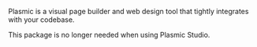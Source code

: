 Plasmic is a visual page builder and web design tool that tightly integrates with your codebase.

This package is no longer needed when using Plasmic Studio.